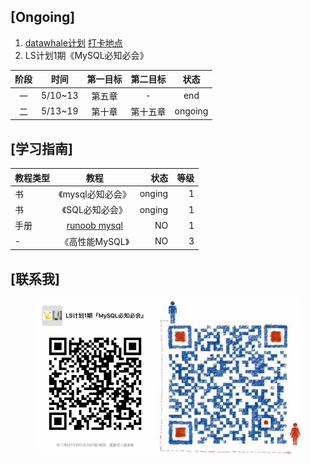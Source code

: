 [Ongoing]
---
   1. [datawhale计划](https://github.com/datawhalechina/MySql/blob/master/MySQL%E5%AD%A6%E4%B9%A0%E5%86%85%E5%AE%B9/MySQL%E4%BB%BB%E5%8A%A11%20-%203%E5%A4%A9.md)  [打卡地点](https://shimo.im/docs/sAWZrUycslIrOaXi)
   2. LS计划1期《MySQL必知必会》

阶段|时间|第一目标|第二目标|状态
:--:|:--:|:--:|:--:|:--:
一|5/10~13|第五章|-|end
二|5/13~19|第十章|第十五章|ongoing
    


[学习指南]
---

教程类型|教程|状态|等级
--|:--:|--:|--:
书|《mysql必知必会》|onging|1
书|《SQL必知必会》|onging|1
手册|[runoob mysql](https://www.runoob.com/mysql/mysql-install.html)|NO|1
-|《高性能MySQL》|NO|3



[联系我]
---
<p align="center" class='half'>
	<img src="https://github.com/sasicDHH/DBStudy/raw/master/source/img/group.jpg"  height="250">
	<img src="https://github.com/sasicDHH/DBStudy/blob/master/source/img/group_own.png"  height="250">
</p>
